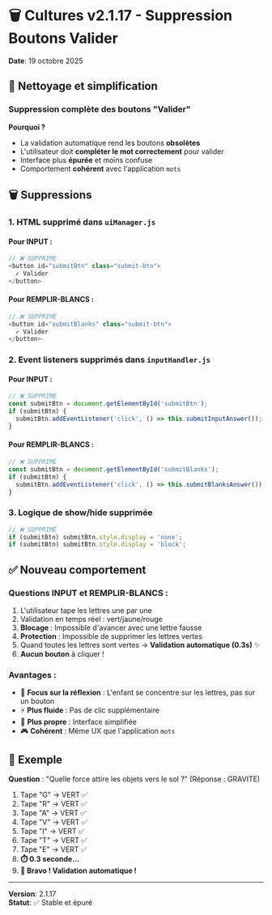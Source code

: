 # 🗑️ Cultures v2.1.17 - Suppression Boutons Valider

**Date**: 19 octobre 2025

## 🧹 Nettoyage et simplification

### Suppression complète des boutons "Valider"

**Pourquoi ?**
- La validation automatique rend les boutons **obsolètes**
- L'utilisateur doit **compléter le mot correctement** pour valider
- Interface plus **épurée** et moins confuse
- Comportement **cohérent** avec l'application `mots`

## 🗑️ Suppressions

### 1. HTML supprimé dans `uiManager.js`

#### Pour INPUT :
```javascript
// ❌ SUPPRIMÉ
<button id="submitBtn" class="submit-btn">
  ✓ Valider
</button>
```

#### Pour REMPLIR-BLANCS :
```javascript
// ❌ SUPPRIMÉ
<button id="submitBlanks" class="submit-btn">
  ✓ Valider
</button>
```

### 2. Event listeners supprimés dans `inputHandler.js`

#### Pour INPUT :
```javascript
// ❌ SUPPRIMÉ
const submitBtn = document.getElementById('submitBtn');
if (submitBtn) {
  submitBtn.addEventListener('click', () => this.submitInputAnswer());
}
```

#### Pour REMPLIR-BLANCS :
```javascript
// ❌ SUPPRIMÉ
const submitBtn = document.getElementById('submitBlanks');
if (submitBtn) {
  submitBtn.addEventListener('click', () => this.submitBlanksAnswer());
}
```

### 3. Logique de show/hide supprimée

```javascript
// ❌ SUPPRIMÉ
if (submitBtn) submitBtn.style.display = 'none';
if (submitBtn) submitBtn.style.display = 'block';
```

## ✅ Nouveau comportement

### Questions INPUT et REMPLIR-BLANCS :
1. L'utilisateur tape les lettres une par une
2. Validation en temps réel : vert/jaune/rouge
3. **Blocage** : Impossible d'avancer avec une lettre fausse
4. **Protection** : Impossible de supprimer les lettres vertes
5. Quand toutes les lettres sont vertes → **Validation automatique (0.3s)** ✨
6. **Aucun bouton** à cliquer !

### Avantages :
- 🎯 **Focus sur la réflexion** : L'enfant se concentre sur les lettres, pas sur un bouton
- ⚡ **Plus fluide** : Pas de clic supplémentaire
- 🧹 **Plus propre** : Interface simplifiée
- 🎮 **Cohérent** : Même UX que l'application `mots`

## 📝 Exemple

**Question** : "Quelle force attire les objets vers le sol ?" (Réponse : GRAVITE)

1. Tape "G" → VERT ✅
2. Tape "R" → VERT ✅
3. Tape "A" → VERT ✅
4. Tape "V" → VERT ✅
5. Tape "I" → VERT ✅
6. Tape "T" → VERT ✅
7. Tape "E" → VERT ✅
8. **⏱️ 0.3 seconde...**
9. **🎉 Bravo ! Validation automatique !**

---

**Version**: 2.1.17  
**Statut**: ✅ Stable et épuré

